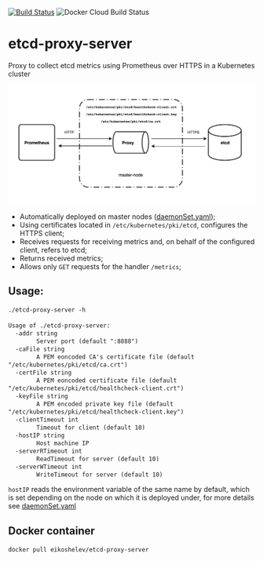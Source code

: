 [![Build Status](https://travis-ci.org/eikoshelev/etcd-proxy-server.svg?branch=master)](https://travis-ci.org/eikoshelev/etcd-proxy-server)
![Docker Cloud Build Status](https://img.shields.io/docker/cloud/build/eikoshelev/etcd-proxy-server)

# etcd-proxy-server

Proxy to collect etcd metrics using Prometheus over HTTPS in a Kubernetes cluster

![alt text](assets/scheme.png)

* Automatically deployed on master nodes ([daemonSet.yaml](kubernetes/manifests/daemonSet.yaml));
* Using certificates located in `/etc/kubernetes/pki/etcd`, configures the HTTPS client;
* Receives requests for receiving metrics and, on behalf of the configured client, refers to etcd;
* Returns received metrics;
* Allows only `GET` requests for the handler `/metrics`;

## Usage:

```
./etcd-proxy-server -h

Usage of ./etcd-proxy-server:
  -addr string
    	Server port (default ":8888")
  -caFile string
    	A PEM eoncoded CA's certificate file (default "/etc/kubernetes/pki/etcd/ca.crt")
  -certFile string
    	A PEM eoncoded certificate file (default "/etc/kubernetes/pki/etcd/healthcheck-client.crt")
  -keyFile string
    	A PEM encoded private key file (default "/etc/kubernetes/pki/etcd/healthcheck-client.key")
  -clientTimeout int
    	Timeout for client (default 10)
  -hostIP string
    	Host machine IP
  -serverRTimeout int
    	ReadTimeout for server (default 10)
  -serverWTimeout int
    	WriteTimeout for server (default 10)
```
  
`hostIP` reads the environment variable of the same name by default, which is set depending on the node on which it is deployed under, for more details see [daemonSet.yaml](kubernetes/manifests/daemonSet.yaml#L61)

## Docker container
```
docker pull eikoshelev/etcd-proxy-server
```
